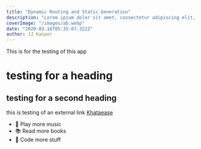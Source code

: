 ```yaml
---
title: "Dynamic Routing and Static Generation"
description: "Lorem ipsum dolor sit amet, consectetur adipiscing elit, sed do eiusmod tempor incididunt ut labore et dolore magna aliqua. Praesent elementum facilisis leo vel fringilla est ullamcorper eget. At imperdiet dui accumsan sit amet nulla facilities morbi tempus."
coverImage: "/images/ab.webp"
date: "2020-03-16T05:35:07.322Z"
author: JJ Kasper
---
```


This is for the testing of this app

# testing for a heading

## testing for a second heading

this is testing of an external link [Khataease](https://khataease.com "Khataease {rel='nofollow'}")

- 🎸 Play more music
- 📚 Read more books
- 👩 Code more stuff
